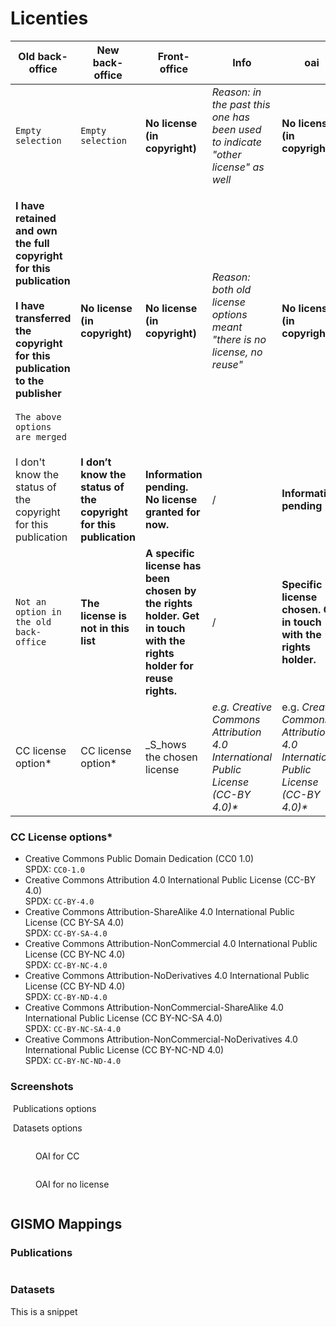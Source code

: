 # Licenties



| Old back-office                                                                                                                                                                                                                          | 	New back-office                                                  | Front-office                                                                                                       | Info                                                                               | oai                                                                                | location                        |
| ---------------------------------------------------------------------------------------------------------------------------------------------------------------------------------------------------------------------------------------- | ----------------------------------------------------------------- | ------------------------------------------------------------------------------------------------------------------ | ---------------------------------------------------------------------------------- | ---------------------------------------------------------------------------------- | ------------------------------- |
| `Empty selection`                                                                                                                                                                                                                        | `Empty selection`                                                 | **No license (in copyright)**                                                                                      | _Reason: in the past this one has been used to indicate "other license" as well_   | **No license (in copyright)**                                                      | <p>Publications<br>Datasets</p> |
| <p><strong>I have retained and own the full copyright for this publication</strong><br><br><strong>I have transferred the copyright for this publication to the publisher</strong> <br><br><code>The above options are merged</code></p> | **No license (in copyright)**                                     | **No license (in copyright)**                                                                                      | _Reason: both old license options meant "there is no license, no reuse"_           | **No license (in copyright)**                                                      | Publications                    |
| I don't know the status of the copyright for this publication                                                                                                                                                                            | **I don’t know the status of the copyright for this publication** | **Information pending. No license granted for now.**                                                               | /                                                                                  | **Information pending**                                                            | Publications                    |
| `Not an option in the old back-office`                                                                                                                                                                                                   | **The license is not in this list**                               | **A specific license has been chosen by the rights holder. Get in touch with the rights holder for reuse rights.** | /                                                                                  | **Specific license chosen. Get in touch with the rights holder.**                  | <p>Publications<br>Datasets</p> |
| CC license option\*                                                                                                                                                                                                                      | CC license option\*                                               | _S_hows the chosen license                                                                                         | _e.g. Creative Commons Attribution 4.0 International Public License (CC-BY 4.0)\*_ | e.g. _Creative Commons Attribution 4.0 International Public License (CC-BY 4.0)\*_ | <p>Publications<br>Datasets</p> |

### CC License options\*

* Creative Commons Public Domain Dedication (CC0 1.0)\
  SPDX: `CC0-1.0`
* Creative Commons Attribution 4.0 International Public License (CC-BY 4.0)\
  SPDX: `CC-BY-4.0`
* Creative Commons Attribution-ShareAlike 4.0 International Public License (CC BY-SA 4.0)\
  SPDX: `CC-BY-SA-4.0`
* Creative Commons Attribution-NonCommercial 4.0 International Public License (CC BY-NC 4.0)\
  SPDX: `CC-BY-NC-4.0`&#x20;
* Creative Commons Attribution-NoDerivatives 4.0 International Public License (CC BY-ND 4.0) \
  SPDX: `CC-BY-ND-4.0`
* Creative Commons Attribution-NonCommercial-ShareAlike 4.0 International Public License (CC BY-NC-SA 4.0)\
  SPDX: `CC-BY-NC-SA-4.0`
* Creative Commons Attribution-NonCommercial-NoDerivatives 4.0 International Public License (CC BY-NC-ND 4.0)\
  SPDX: `CC-BY-NC-ND-4.0`

### Screenshots

<img src="../../.gitbook/assets/Scherm­afbeelding 2023-01-18 om 16.44.43.png" alt="" data-size="original"> Publications options

<img src="../../.gitbook/assets/Scherm­afbeelding 2023-01-18 om 16.44.22.png" alt="" data-size="original"> Datasets options

<figure><img src="../../.gitbook/assets/Scherm­afbeelding 2023-01-18 om 17.36.38.png" alt=""><figcaption><p>OAI for CC</p></figcaption></figure>

<figure><img src="../../.gitbook/assets/Scherm­afbeelding 2023-01-18 om 17.37.02.png" alt=""><figcaption><p>OAI for no license</p></figcaption></figure>

<figure><img src="../../.gitbook/assets/Scherm­afbeelding 2023-01-18 om 17.39.22.png" alt=""><figcaption></figcaption></figure>

## GISMO Mappings

### Publications

<figure><img src="../../.gitbook/assets/Scherm­afbeelding 2023-01-18 om 17.03.05.png" alt=""><figcaption></figcaption></figure>

### Datasets

This is a snippet

<figure><img src="../../.gitbook/assets/Scherm­afbeelding 2023-01-18 om 17.40.29.png" alt=""><figcaption></figcaption></figure>
